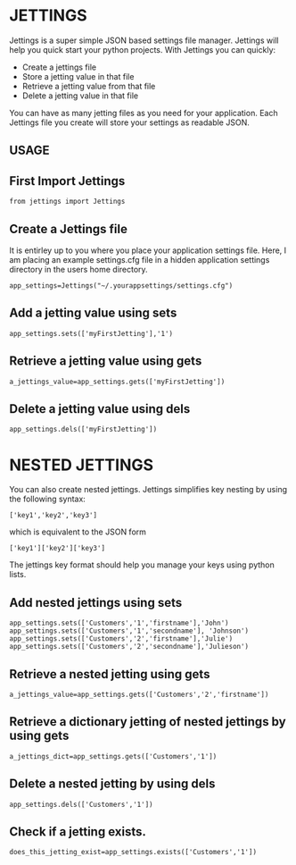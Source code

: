 # JETTINGS

Jettings is a super simple JSON based settings file manager.
Jettings will help you quick start your python projects.
With Jettings you can quickly:

- Create a jettings file
- Store a jetting value in that file
- Retrieve a jetting value from that file
- Delete a jetting value in that file

You can have as many jetting files as you need for your application.
Each Jettings file you create will store your settings as readable JSON.

## USAGE

## First Import Jettings
    from jettings import Jettings
## Create a Jettings file

It is entirley up to you where you place your application settings file.
Here, I am placing an example settings.cfg file in a hidden application
settings directory in the users home directory.

    app_settings=Jettings("~/.yourappsettings/settings.cfg")
## Add a jetting value using sets
    app_settings.sets(['myFirstJetting'],'1')
## Retrieve a jetting value using gets
    a_jettings_value=app_settings.gets(['myFirstJetting'])
## Delete a jetting value using dels
    app_settings.dels(['myFirstJetting'])


# NESTED JETTINGS 

You can also create nested jettings.
Jettings simplifies key nesting by using the following syntax:

    ['key1','key2','key3'] 

which is equivalent to the JSON form

    ['key1']['key2']['key3']

The jettings key format should help you manage your keys 
using python lists.

## Add nested jettings using sets
    app_settings.sets(['Customers','1','firstname'],'John')
    app_settings.sets(['Customers','1','secondname'], 'Johnson')
    app_settings.sets(['Customers','2','firstname'],'Julie')
    app_settings.sets(['Customers','2','secondname'],'Julieson')



## Retrieve a nested jetting using gets
    a_jettings_value=app_settings.gets(['Customers','2','firstname'])

## Retrieve a dictionary jetting of nested jettings by using gets
    a_jettings_dict=app_settings.gets(['Customers','1'])

## Delete a nested jetting by using dels
    app_settings.dels(['Customers','1'])

## Check if a jetting exists.
    does_this_jetting_exist=app_settings.exists(['Customers','1'])
